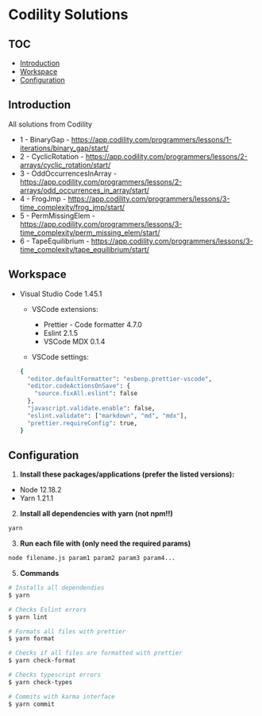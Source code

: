 # Codility Solutions

## TOC

- [Introduction](#introduction)
- [Workspace](#workspace)
- [Configuration](#configuration)

## Introduction

All solutions from Codility

- 1 - BinaryGap - <https://app.codility.com/programmers/lessons/1-iterations/binary_gap/start/>
- 2 - CyclicRotation - <https://app.codility.com/programmers/lessons/2-arrays/cyclic_rotation/start/>
- 3 - OddOccurrencesInArray - <https://app.codility.com/programmers/lessons/2-arrays/odd_occurrences_in_array/start/>
- 4 - FrogJmp - <https://app.codility.com/programmers/lessons/3-time_complexity/frog_jmp/start/>
- 5 - PermMissingElem - <https://app.codility.com/programmers/lessons/3-time_complexity/perm_missing_elem/start/>
- 6 - TapeEquilibrium - <https://app.codility.com/programmers/lessons/3-time_complexity/tape_equilibrium/start/>

## Workspace

- Visual Studio Code 1.45.1

  - VSCode extensions:

    - Prettier - Code formatter 4.7.0
    - Eslint 2.1.5
    - VSCode MDX 0.1.4

  - VSCode settings:

  ```sh
  {
    "editor.defaultFormatter": "esbenp.prettier-vscode",
    "editor.codeActionsOnSave": {
      "source.fixAll.eslint": false
    },
    "javascript.validate.enable": false,
    "eslint.validate": ["markdown", "md", "mdx"],
    "prettier.requireConfig": true,
  }
  ```

## Configuration

1. **Install these packages/applications (prefer the listed versions):**

- Node 12.18.2
- Yarn 1.21.1

2. **Install all dependencies with yarn (not npm!!)**

```sh
yarn
```

3. **Run each file with (only need the required params)**

```sh
node filename.js param1 param2 param3 param4...
```

5. **Commands**

```bash
# Installs all dependendies
$ yarn

# Checks Eslint errors
$ yarn lint

# Formats all files with prettier
$ yarn format

# Checks if all files are formatted with prettier
$ yarn check-format

# Checks typescript errors
$ yarn check-types

# Commits with karma interface
$ yarn commit
```

